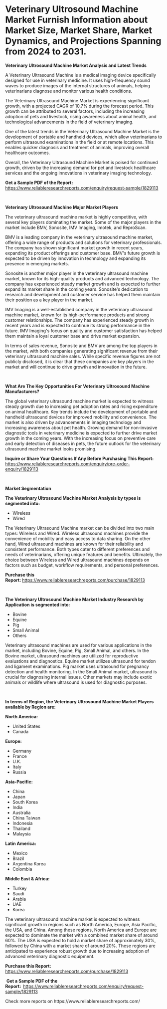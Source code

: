 <p><h1>Veterinary Ultrosound Machine Market Furnish Information about Market Size, Market Share, Market Dynamics, and Projections Spanning from 2024 to 2031.</h1></p><p><strong>Veterinary Ultrosound Machine Market Analysis and Latest Trends</strong></p>
<p><p>A Veterinary Ultrasound Machine is a medical imaging device specifically designed for use in veterinary medicine. It uses high-frequency sound waves to produce images of the internal structures of animals, helping veterinarians diagnose and monitor various health conditions.</p><p>The Veterinary Ultrasound Machine Market is experiencing significant growth, with a projected CAGR of 10.7% during the forecast period. This growth can be attributed to several factors, including the increasing adoption of pets and livestock, rising awareness about animal health, and technological advancements in the field of veterinary imaging.</p><p>One of the latest trends in the Veterinary Ultrasound Machine Market is the development of portable and handheld devices, which allow veterinarians to perform ultrasound examinations in the field or at remote locations. This enables quicker diagnosis and treatment of animals, improving overall healthcare outcomes.</p><p>Overall, the Veterinary Ultrasound Machine Market is poised for continued growth, driven by the increasing demand for pet and livestock healthcare services and the ongoing innovations in veterinary imaging technology.</p></p>
<p><strong>Get a Sample PDF of the Report:&nbsp;</strong> <a href="https://www.reliableresearchreports.com/enquiry/request-sample/1829113">https://www.reliableresearchreports.com/enquiry/request-sample/1829113</a></p>
<p>&nbsp;</p>
<p><strong>Veterinary Ultrosound Machine Major Market Players</strong></p>
<p><p>The veterinary ultrasound machine market is highly competitive, with several key players dominating the market. Some of the major players in the market include BMV, Sonosite, IMV Imaging, Imotek, and ReproScan.</p><p>BMV is a leading company in the veterinary ultrasound machine market, offering a wide range of products and solutions for veterinary professionals. The company has shown significant market growth in recent years, expanding its product offerings and customer base. BMV's future growth is expected to be driven by innovation in technology and expanding its presence in emerging markets.</p><p>Sonosite is another major player in the veterinary ultrasound machine market, known for its high-quality products and advanced technology. The company has experienced steady market growth and is expected to further expand its market share in the coming years. Sonosite's dedication to research and development and customer service has helped them maintain their position as a key player in the market.</p><p>IMV Imaging is a well-established company in the veterinary ultrasound machine market, known for its high-performance products and strong customer relationships. The company has experienced steady growth in recent years and is expected to continue its strong performance in the future. IMV Imaging's focus on quality and customer satisfaction has helped them maintain a loyal customer base and drive market expansion.</p><p>In terms of sales revenue, Sonosite and BMV are among the top players in the market, with both companies generating significant revenue from their veterinary ultrasound machine sales. While specific revenue figures are not publicly disclosed, it is clear that these companies are key players in the market and will continue to drive growth and innovation in the future.</p></p>
<p>&nbsp;</p>
<p><strong>What Are The Key Opportunities For Veterinary Ultrosound Machine Manufacturers?</strong></p>
<p><p>The global veterinary ultrasound machine market is expected to witness steady growth due to increasing pet adoption rates and rising expenditure on animal healthcare. Key trends include the development of portable and handheld ultrasound devices for improved mobility and convenience. The market is also driven by advancements in imaging technology and increasing awareness about pet health. Growing demand for non-invasive diagnostic tools in veterinary medicine is expected to further drive market growth in the coming years. With the increasing focus on preventive care and early detection of diseases in pets, the future outlook for the veterinary ultrasound machine market looks promising.</p></p>
<p><strong>Inquire or Share Your Questions If Any Before Purchasing This Report:</strong> <a href="https://www.reliableresearchreports.com/enquiry/pre-order-enquiry/1829113">https://www.reliableresearchreports.com/enquiry/pre-order-enquiry/1829113</a></p>
<p>&nbsp;</p>
<p><strong>Market Segmentation</strong></p>
<p><strong>The Veterinary Ultrosound Machine Market Analysis by types is segmented into:</strong></p>
<p><ul><li>Wireless</li><li>Wired</li></ul></p>
<p><p>The Veterinary Ultrasound Machine market can be divided into two main types: Wireless and Wired. Wireless ultrasound machines provide the convenience of mobility and easy access to data sharing. On the other hand, Wired ultrasound machines are known for their reliability and consistent performance. Both types cater to different preferences and needs of veterinarians, offering unique features and benefits. Ultimately, the choice between Wireless and Wired ultrasound machines depends on factors such as budget, workflow requirements, and personal preferences.</p></p>
<p><strong>Purchase this Report:&nbsp;</strong><a href="https://www.reliableresearchreports.com/purchase/1829113">https://www.reliableresearchreports.com/purchase/1829113</a></p>
<p>&nbsp;</p>
<p><strong>The Veterinary Ultrosound Machine Market Industry Research by Application is segmented into:</strong></p>
<p><ul><li>Bovine</li><li>Equine</li><li>Pig</li><li>Small Animal</li><li>Others</li></ul></p>
<p><p>Veterinary ultrasound machines are used for various applications in the market, including Bovine, Equine, Pig, Small Animal, and others. In the Bovine market, ultrasound machines are utilized for reproductive evaluations and diagnostics. Equine market utilizes ultrasound for tendon and ligament examinations. Pig market uses ultrasound for pregnancy detection and health monitoring. In the Small Animal market, ultrasound is crucial for diagnosing internal issues. Other markets may include exotic animals or wildlife where ultrasound is used for diagnostic purposes.</p></p>
<p>&nbsp;</p>
<p><strong>In terms of Region, the Veterinary Ultrosound Machine Market Players available by Region are:</strong></p>
<p>
    <p> <strong> North America: </strong>
        <ul>
            <li>United States</li>
            <li>Canada</li>
        </ul>
        </p> 
    <p> <strong> Europe: </strong>
        <ul>
            <li>Germany</li>
            <li>France</li>
            <li>U.K.</li>
            <li>Italy</li>
            <li>Russia</li>
        </ul>
        </p> 
    <p> <strong> Asia-Pacific: </strong>
        <ul>
            <li>China</li>
            <li>Japan</li>
            <li>South Korea</li>
            <li>India</li>
            <li>Australia</li>
            <li>China Taiwan</li>
            <li>Indonesia</li>
            <li>Thailand</li>
            <li>Malaysia</li>
        </ul>
        </p> 
    <p> <strong> Latin America: </strong>
        <ul>
            <li>Mexico</li>
            <li>Brazil</li>
            <li>Argentina Korea</li>
            <li>Colombia</li>
        </ul>
        </p> 
    <p> <strong> Middle East & Africa: </strong>
        <ul>
            <li>Turkey</li>
            <li>Saudi</li>
            <li>Arabia</li>
            <li>UAE</li>
            <li>Korea</li>
        </ul>
    </p>
    </p>
<p><p>The veterinary ultrasound machine market is expected to witness significant growth in regions such as North America, Europe, Asia Pacific, the USA, and China. Among these regions, North America and Europe are expected to dominate the market with a combined market share of around 60%. The USA is expected to hold a market share of approximately 30%, followed by China with a market share of around 20%. These regions are anticipated to experience robust growth due to increasing adoption of advanced veterinary diagnostic equipment.</p></p>
<p><strong>Purchase this Report: </strong><a href="https://www.reliableresearchreports.com/purchase/1829113">https://www.reliableresearchreports.com/purchase/1829113</a></p>
<p>&nbsp;<strong>Get a Sample PDF of the Report:&nbsp;&nbsp;</strong><a href="https://www.reliableresearchreports.com/enquiry/request-sample/1829113">https://www.reliableresearchreports.com/enquiry/request-sample/1829113</a></p>
<p><strong></strong></p>
<p>Check more reports on https://www.reliableresearchreports.com/</p>